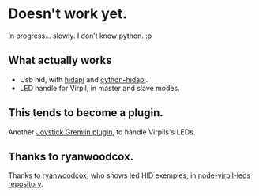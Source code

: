 # Doesn't work yet.
In progress… slowly. I don’t know python. :p

## What actually works
- Usb hid, with [hidapi](https://github.com/libusb/hidapi) and [cython-hidapi](https://pypi.org/project/hidapi/).
- LED handle for Virpil, in master and slave modes.



## This tends to become a plugin.
Another [Joystick Gremlin plugin](https://github.com/WhiteMagic/JoystickGremlin), to handle Virpils's LEDs.


## Thanks to ryanwoodcox.
Thanks to [ryanwoodcox](https://github.com/ryanwoodcox), who shows led HID exemples,
in [node-virpil-leds repository](https://github.com/ryanwoodcox/node-virpil-leds).
